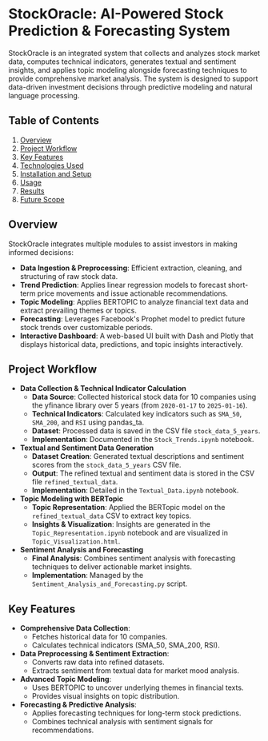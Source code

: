 # StockOracle: AI-Powered Stock Prediction & Forecasting System

StockOracle is an integrated system that collects and analyzes stock market data, computes technical indicators, generates textual and sentiment insights, and applies topic modeling alongside forecasting techniques to provide comprehensive market analysis. The system is designed to support data-driven investment decisions through predictive modeling and natural language processing.

## Table of Contents
1. [Overview](#overview)
2. [Project Workflow](#project-workflow)
3. [Key Features](#key-features)
4. [Technologies Used](#technologies-used)
5. [Installation and Setup](#installation-and-setup)
6. [Usage](#usage)
7. [Results](#results)
8. [Future Scope](#future-scope)

## Overview
StockOracle integrates multiple modules to assist investors in making informed decisions:
- **Data Ingestion & Preprocessing**: Efficient extraction, cleaning, and structuring of raw stock data.
- **Trend Prediction**: Applies linear regression models to forecast short-term price movements and issue actionable recommendations.
- **Topic Modeling**: Applies BERTOPIC to analyze financial text data and extract prevailing themes or topics.
- **Forecasting**: Leverages Facebook's Prophet model to predict future stock trends over customizable periods.
- **Interactive Dashboard**: A web-based UI built with Dash and Plotly that displays historical data, predictions, and topic insights interactively.

## Project Workflow
- **Data Collection & Technical Indicator Calculation**
    - **Data Source**: Collected historical stock data for 10 companies using the yfinance library over 5 years (from `2020-01-17` to `2025-01-16`).
    - **Technical Indicators**: Calculated key indicators such as `SMA_50`, `SMA_200`, and `RSI` using pandas_ta.
    - **Dataset**: Processed data is saved in the CSV file `stock_data_5_years`.
    - **Implementation**: Documented in the `Stock_Trends.ipynb` notebook.
- **Textual and Sentiment Data Generation**
    - **Dataset Creation**: Generated textual descriptions and sentiment scores from the `stock_data_5_years` CSV file.
    - **Output**: The refined textual and sentiment data is stored in the CSV file `refined_textual_data`.
    - **Implementation**: Detailed in the `Textual_Data.ipynb` notebook.
- **Topic Modeling with BERTopic**
    - **Topic Representation**: Applied the BERTopic model on the `refined_textual_data` CSV to extract key topics.
    - **Insights & Visualization**: Insights are generated in the `Topic_Representation.ipynb` notebook and are visualized in `Topic_Visualization.html`.
- **Sentiment Analysis and Forecasting**
    - **Final Analysis**: Combines sentiment analysis with forecasting techniques to deliver actionable market insights.
    - **Implementation**: Managed by the `Sentiment_Analysis_and_Forecasting.py` script.

## Key Features
- **Comprehensive Data Collection**:
    - Fetches historical data for 10 companies.
    - Calculates technical indicators (SMA_50, SMA_200, RSI).
- **Data Preprocessing & Sentiment Extraction**:
    - Converts raw data into refined datasets.
    - Extracts sentiment from textual data for market mood analysis.
- **Advanced Topic Modeling**:
    - Uses BERTOPIC to uncover underlying themes in financial texts.
    - Provides visual insights on topic distribution.
- **Forecasting & Predictive Analysis**:
    - Applies forecasting techniques for long-term stock predictions.
    - Combines technical analysis with sentiment signals for recommendations.